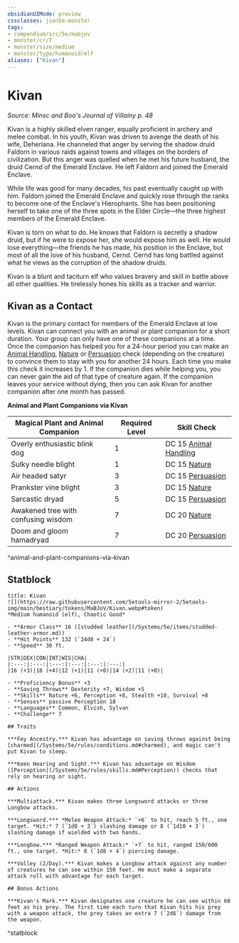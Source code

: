 ```yaml
---
obsidianUIMode: preview
cssclasses: json5e-monster
tags:
- compendium/src/5e/mabjov
- monster/cr/7
- monster/size/medium
- monster/type/humanoid/elf
aliases: ["Kivan"]
---
```

# Kivan
*Source: Minsc and Boo's Journal of Villainy p. 48*  

Kivan is a highly skilled elven ranger, equally proficient in archery and melee combat. In his youth, Kivan was driven to avenge the death of his wife, Deheriana. He channeled that anger by serving the shadow druid Faldorn in various raids against towns and villages on the borders of civilization. But this anger was quelled when he met his future husband, the druid Cernd of the Emerald Enclave. He left Faldorn and joined the Emerald Enclave.

While life was good for many decades, his past eventually caught up with him. Faldorn joined the Emerald Enclave and quickly rose through the ranks to become one of the Enclave's Hierophants. She has been positioning herself to take one of the three spots in the Elder Circle—the three highest members of the Emerald Enclave.

Kivan is torn on what to do. He knows that Faldorn is secretly a shadow druid, but if he were to expose her, she would expose him as well. He would lose everything—the friends he has made, his position in the Enclave, but most of all the love of his husband, Cernd. Cernd has long battled against what he views as the corruption of the shadow druids.

Kivan is a blunt and taciturn elf who values bravery and skill in battle above all other qualities. He tirelessly hones his skills as a tracker and warrior.

## Kivan as a Contact

Kivan is the primary contact for members of the Emerald Enclave at low levels. Kivan can connect you with an animal or plant companion for a short duration. Your group can only have one of these companions at a time. Once the companion has helped you for a 24-hour period you can make an [Animal Handling](/Systems/5e/rules/skills.md#Animal%20Handling), [Nature](/Systems/5e/rules/skills.md#Nature) or [Persuasion](/Systems/5e/rules/skills.md#Persuasion) check (depending on the creature) to convince them to stay with you for another 24 hours. Each time you make this check it increases by 1. If the companion dies while helping you, you can never gain the aid of that type of creature again. If the companion leaves your service without dying, then you can ask Kivan for another companion after one month has passed.

**Animal and Plant Companions via Kivan**

| Magical Plant and Animal Companion | Required Level | Skill Check |
|------------------------------------|----------------|-------------|
| Overly enthusiastic blink dog | 1 | DC 15 [Animal Handling](/Systems/5e/rules/skills.md#Animal%20Handling) |
| Sulky needle blight | 1 | DC 15 [Nature](/Systems/5e/rules/skills.md#Nature) |
| Air headed satyr | 3 | DC 15 [Persuasion](/Systems/5e/rules/skills.md#Persuasion) |
| Prankster vine blight | 3 | DC 15 [Nature](/Systems/5e/rules/skills.md#Nature) |
| Sarcastic dryad | 5 | DC 15 [Persuasion](/Systems/5e/rules/skills.md#Persuasion) |
| Awakened tree with confusing wisdom | 7 | DC 20 [Nature](/Systems/5e/rules/skills.md#Nature) |
| Doom and gloom hamadryad | 7 | DC 20 [Persuasion](/Systems/5e/rules/skills.md#Persuasion) |
^animal-and-plant-companions-via-kivan

## Statblock

```ad-statblock
title: Kivan
![](https://raw.githubusercontent.com/5etools-mirror-2/5etools-img/main/bestiary/tokens/MaBJoV/Kivan.webp#token)
*Medium humanoid (elf), Chaotic Good*

- **Armor Class** 16 ([studded leather](/Systems/5e/items/studded-leather-armor.md))
- **Hit Points** 132 (`24d8 + 24`)
- **Speed** 30 ft.

|STR|DEX|CON|INT|WIS|CHA|
|:---:|:---:|:---:|:---:|:---:|:---:|
|16 (+3)|18 (+4)|12 (+1)|11 (+0)|14 (+2)|11 (+0)|

- **Proficiency Bonus** +3
- **Saving Throws** Dexterity +7, Wisdom +5
- **Skills** Nature +6, Perception +8, Stealth +10, Survival +8
- **Senses** passive Perception 18
- **Languages** Common, Elvish, Sylvan
- **Challenge** 7

## Traits

***Fey Ancestry.*** Kivan has advantage on saving throws against being [charmed](/Systems/5e/rules/conditions.md#charmed), and magic can't put Kivan to sleep.

***Keen Hearing and Sight.*** Kivan has advantage on Wisdom ([Perception](/Systems/5e/rules/skills.md#Perception)) checks that rely on hearing or sight.

## Actions

***Multiattack.*** Kivan makes three Longsword attacks or three Longbow attacks.

***Longsword.*** *Melee Weapon Attack:* `+6` to hit, reach 5 ft., one target. *Hit:* 7 (`1d8 + 3`) slashing damage or 8 (`1d10 + 3`) slashing damage if wielded with two hands.

***Longbow.*** *Ranged Weapon Attack:* `+7` to hit, ranged 150/600 ft., one target. *Hit:* 8 (`1d8 + 4`) piercing damage.

***Volley (2/Day).*** Kivan makes a Longbow attack against any number of creatures he can see within 150 feet. He must make a separate attack roll with advantage for each target.

## Bonus Actions

***Kivan's Mark.*** Kivan designates one creature he can see within 60 feet as his prey. The first time each turn that Kivan hits his prey with a weapon attack, the prey takes an extra 7 (`2d6`) damage from the weapon.
```
^statblock